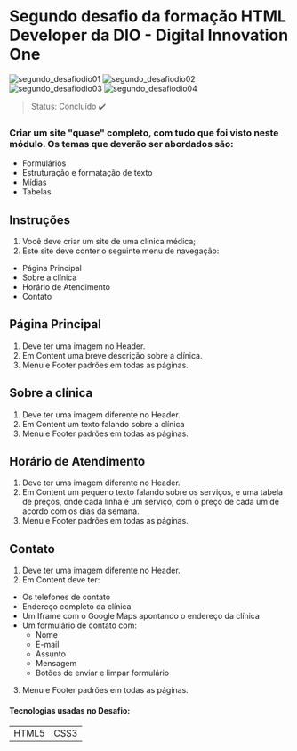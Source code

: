 # Segundo desafio da formação HTML Developer da DIO - Digital Innovation One
![segundo_desafiodio01](https://user-images.githubusercontent.com/40512508/229332655-32cec782-0f62-4ef6-b3fd-fe64d1d90c71.png)
![segundo_desafiodio02](https://user-images.githubusercontent.com/40512508/229332674-15b95ce5-ea1a-432f-b8ee-bab6baab203e.png)
![segundo_desafiodio03](https://user-images.githubusercontent.com/40512508/229332680-a1418fdb-4115-4f5d-8285-6f2c8fc7f92d.png)
![segundo_desafiodio04](https://user-images.githubusercontent.com/40512508/229332685-925a518b-70bf-4e2b-91df-e2f5d3ecd332.png)



>Status: Concluído :heavy_check_mark:
### Criar um site "quase" completo, com tudo que foi visto neste módulo. Os temas que deverão ser abordados são:
+ Formulários
+ Estruturação e formatação de texto
+ Mídias
+ Tabelas

## Instruções
1. Você deve criar um site de uma clínica médica;
2. Este site deve conter o seguinte menu de navegação:
  + Página Principal
  + Sobre a clínica
  + Horário de Atendimento
  + Contato
  
## Página Principal 
1. Deve ter uma imagem no Header.
2. Em Content uma breve descrição sobre a clínica.
3. Menu e Footer padrões em todas as páginas.

## Sobre a clínica
1. Deve ter uma imagem diferente no Header.
2. Em Content um texto falando sobre a clínica
3. Menu e Footer padrões em todas as páginas.

## Horário de Atendimento
1. Deve ter uma imagem diferente no Header.
2. Em Content um pequeno texto falando sobre os serviços, e uma tabela de preços, onde cada linha é um serviço, com o preço de cada um de acordo com os dias da semana.
3. Menu e Footer padrões em todas as páginas.

## Contato
1. Deve ter uma imagem diferente no Header.
2. Em Content deve ter:
  + Os telefones de contato
  + Endereço completo da clínica
  + Um Iframe com o Google Maps apontando o endereço da clínica
  + Um formulário de contato com:
     + Nome
     + E-mail
     + Assunto
     + Mensagem
     + Botões de enviar e limpar formulário
3. Menu e Footer padrões em todas as páginas.

<h4>Tecnologias usadas no Desafio:</h4>

<table>
 <tr>
   <td>HTML5</td>
   <td>CSS3</td>
 </tr>
     
